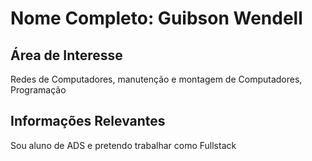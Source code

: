 # Nome Completo: Guibson Wendell

## Área de Interesse
Redes de Computadores, manutenção e montagem de Computadores, Programação

## Informações Relevantes
Sou aluno de ADS e pretendo trabalhar como Fullstack
